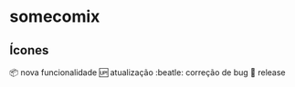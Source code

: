 # somecomix

## Ícones

:package: nova funcionalidade
:up: atualização
:beatle: correção de bug
:checkered_flag: release